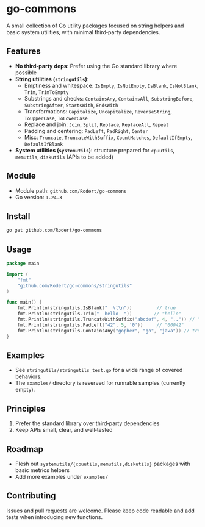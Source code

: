 # go-commons

A small collection of Go utility packages focused on string helpers and basic system utilities, with minimal third‑party dependencies.

## Features

- **No third‑party deps**: Prefer using the Go standard library where possible
- **String utilities (`stringutils`)**:
  - Emptiness and whitespace: `IsEmpty`, `IsNotEmpty`, `IsBlank`, `IsNotBlank`, `Trim`, `TrimToEmpty`
  - Substrings and checks: `ContainsAny`, `ContainsAll`, `SubstringBefore`, `SubstringAfter`, `StartsWith`, `EndsWith`
  - Transformations: `Capitalize`, `Uncapitalize`, `ReverseString`, `ToUpperCase`, `ToLowerCase`
  - Replace and join: `Join`, `Split`, `Replace`, `ReplaceAll`, `Repeat`
  - Padding and centering: `PadLeft`, `PadRight`, `Center`
  - Misc: `Truncate`, `TruncateWithSuffix`, `CountMatches`, `DefaultIfEmpty`, `DefaultIfBlank`
- **System utilities (`systemutils`)**: structure prepared for `cpuutils`, `memutils`, `diskutils` (APIs to be added)

## Module

- Module path: `github.com/Rodert/go-commons`
- Go version: `1.24.3`

## Install

```bash
go get github.com/Rodert/go-commons
```

## Usage

```go
package main

import (
	"fmt"
	"github.com/Rodert/go-commons/stringutils"
)

func main() {
	fmt.Println(stringutils.IsBlank("  \t\n"))         // true
	fmt.Println(stringutils.Trim("  hello  "))        // "hello"
	fmt.Println(stringutils.TruncateWithSuffix("abcdef", 4, "..")) // "ab.."
	fmt.Println(stringutils.PadLeft("42", 5, '0'))     // "00042"
	fmt.Println(stringutils.ContainsAny("gopher", "go", "java")) // true
}
```

## Examples

- See `stringutils/stringutils_test.go` for a wide range of covered behaviors.
- The `examples/` directory is reserved for runnable samples (currently empty).

## Principles

1. Prefer the standard library over third‑party dependencies
2. Keep APIs small, clear, and well‑tested

## Roadmap

- Flesh out `systemutils/{cpuutils,memutils,diskutils}` packages with basic metrics helpers
- Add more examples under `examples/`

## Contributing

Issues and pull requests are welcome. Please keep code readable and add tests when introducing new functions. 